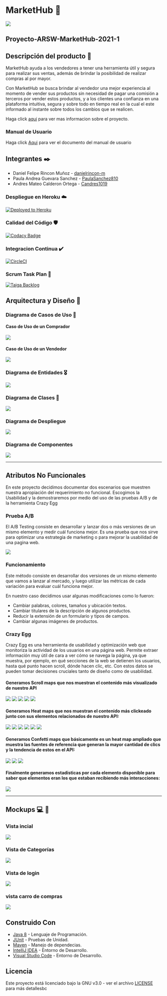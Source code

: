 # MarketHub 🛒

![](src/main/resources/static/img/Logo.png)

## Proyecto-ARSW-MarketHub-2021-1

## Descripción del producto 📄

MarketHub ayuda a los vendedores a tener una herramienta útil y segura para realizar sus ventas, además de brindar la
posibilidad de realizar compras al por mayor.

Con MarketHub se busca brindar al vendedor una mejor experiencia al momento de vender sus productos sin necesidad de
pagar una comisión a terceros por vender estos productos, y a los clientes una confianza en una plataforma intuitiva,
segura y sobre todo en tiempo real en la cual el este informado al instante sobre todos los cambios que se realicen.

Haga click [aqui](./Documentacion/Documentacion.docx) para ver mas informacion sobre el proyecto.

### Manual de Usuario

Haga click [Aqui](/Documentacion/MarketHubManualdeUsuario.pdf) para ver el documento del manual de usuario 

## Integrantes ✒️

-   Daniel Felipe Rincon Muñoz - [danielrincon-m](https://github.com/danielrincon-m)
-   Paula Andrea Guevara Sanchez - [PaulaSanchez810](https://github.com/PaulaSanchez810)
-   Andres Mateo Calderon Ortega - [Candres1019](https://github.com/Candres1019)

### Despliegue en Heroku ☁️

[![Deployed to Heroku](https://www.herokucdn.com/deploy/button.png)](https://markethub.tk)

### Calidad del Código 🛡️

[![Codacy Badge](https://app.codacy.com/project/badge/Grade/8548ce8a709f4823b8412095ad8c2609)](https://www.codacy.com/gh/Los-Picateclas-ECI/Proyecto-ARSW-MarketHub-2021-1/dashboard?utm_source=github.com&utm_medium=referral&utm_content=Los-Picateclas-ECI/Proyecto-ARSW-MarketHub-2021-1&utm_campaign=Badge_Grade)

### Integracion Continua ✔️

[![CircleCI](https://circleci.com/gh/Los-Picateclas-ECI/Proyecto-ARSW-MarketHub-2021-1.svg?style=svg)](https://app.circleci.com/pipelines/github/Los-Picateclas-ECI/Proyecto-ARSW-MarketHub-2021-1)

### Scrum Task Plan 🎤

[![Taiga Backlog](https://images.assets-landingi.com/jvS0A3Tm24feIBqs/logo_horizontal.png)](https://tree.taiga.io/project/candres1019-proyecto-arsw-markethub-2021-1/backlog)

## Arquitectura y Diseño 🔧

### Diagrama de Casos de Uso 👳

#### Caso de Uso de un Comprador

![](./Img/DiagramaCasodeUsoComprador.png)

#### Caso de Uso de un Vendedor

![](./Img/DiagramaCasodeUsovenderdor.png)

### Diagrama de Entidades 🎖️

![](./Img/EntidadRelacionDB.png)

### Diagrama de Clases 📐

![](./Img/DiagramaClases.png)

### Diagrama de Despliegue

![](./Img/DiagramaDeDespliegue.png)

### Diagrama de Componentes

![](./Img/DiagramaDeComponenetes.png)

---

## Atributos No Funcionales

En este proyecto decidimos documentar dos escenarios que muestren nuestra apropiación del requerimiento no funcional. Escogimos la Usabilidad y la demostraremos por medio del uso de las pruebas A/B y de la herramienta Crazy Egg

### Prueba A/B
El A/B Testing consiste en desarrollar y lanzar dos o más versiones de un mismo elemento y medir cuál funciona mejor. Es una prueba que nos sirve para optimizar una estrategia de marketing o para mejorar la usabilidad de una pagina web.

![](https://github.com/Los-Picateclas-ECI/Proyecto-ARSW-MarketHub-2021-1/blob/main/Img/crazyegg/Testab.jpg)

### Funcionamiento 
Este método consiste en desarrollar dos versiones de un mismo elemento que vamos a lanzar al mercado, y luego utilizar las métricas de cada variación para evaluar cuál funciona mejor.

En nuestro caso decidimos usar algunas modificaciones como lo fueron:

* Cambiar palabras, colores, tamaños y ubicación textos.
* Cambiar titulares de la descripción de algunos productos.
* Reducir la extensión de un formulario y tipos de campos.
* Cambiar algunas imágenes de productos.

### Crazy Egg

Crazy Egg es una herramienta de usabilidad y optimización web que monitoriza la actividad de los usuarios en una página web. Permite extraer información muy útil de cara a ver cómo se navega la página, ya que muestra, por ejemplo, en qué secciones de la web se detienen los usuarios, hasta qué punto hacen scroll, dónde hacen clic, etc. Con estos datos se pueden tomar decisiones cruciales tanto de diseño como de usabilidad.

#### Generamos Scroll maps que nos muestran el contenido más visualizado de nuestro API

![](https://github.com/Los-Picateclas-ECI/Proyecto-ARSW-MarketHub-2021-1/blob/main/Img/crazyegg/scrollmap-1.png)
![](https://github.com/Los-Picateclas-ECI/Proyecto-ARSW-MarketHub-2021-1/blob/main/Img/crazyegg/scrollmap-2.png)
![](https://github.com/Los-Picateclas-ECI/Proyecto-ARSW-MarketHub-2021-1/blob/main/Img/crazyegg/scrollmap-3.png)
![](https://github.com/Los-Picateclas-ECI/Proyecto-ARSW-MarketHub-2021-1/blob/main/Img/crazyegg/scrollmap-4.png)
![](https://github.com/Los-Picateclas-ECI/Proyecto-ARSW-MarketHub-2021-1/blob/main/Img/crazyegg/scrollmap-5.png)

#### Generamos Heat maps que nos muestran el contenido más clickeado junto con sus elementos relacionados de nuestro API:

![](https://github.com/Los-Picateclas-ECI/Proyecto-ARSW-MarketHub-2021-1/blob/main/Img/crazyegg/heatmap-1.png)
![](https://github.com/Los-Picateclas-ECI/Proyecto-ARSW-MarketHub-2021-1/blob/main/Img/crazyegg/heatmap-2.png)
![](https://github.com/Los-Picateclas-ECI/Proyecto-ARSW-MarketHub-2021-1/blob/main/Img/crazyegg/heatmap-3.png)
![](https://github.com/Los-Picateclas-ECI/Proyecto-ARSW-MarketHub-2021-1/blob/main/Img/crazyegg/heatmap-4.png)
![](https://github.com/Los-Picateclas-ECI/Proyecto-ARSW-MarketHub-2021-1/blob/main/Img/crazyegg/heatmap-5.png)
![](https://github.com/Los-Picateclas-ECI/Proyecto-ARSW-MarketHub-2021-1/blob/main/Img/crazyegg/heatmap-6.png)

#### Generamos Confetti maps que básicamente es un heat map ampliado que muestra las fuentes de referencia que generan la mayor cantidad de clics y la tendencia de estos en el API:

![](https://github.com/Los-Picateclas-ECI/Proyecto-ARSW-MarketHub-2021-1/blob/main/Img/crazyegg/confeti-1.png)
![](https://github.com/Los-Picateclas-ECI/Proyecto-ARSW-MarketHub-2021-1/blob/main/Img/crazyegg/confeti-2.png)
![](https://github.com/Los-Picateclas-ECI/Proyecto-ARSW-MarketHub-2021-1/blob/main/Img/crazyegg/confeti-3.png)

#### Finalmente generamos estadísticas por cada elemento disponible para saber que elementos eran los que estaban recibiendo más interacciones:

![](https://github.com/Los-Picateclas-ECI/Proyecto-ARSW-MarketHub-2021-1/blob/main/Img/crazyegg/lista%20de%20estadistica.png)

---

## Mockups 💻 📱

### Vista incial

![](./Img/Mockups-vista1.png)

### Vista de Categorías

![](./Img/Mockups-vista2.png)

### Vista de login

![](./Img/Mockups-vista3.png)

### vista carro de compras

![](./Img/Mockups-vista4.png)

## Construido Con

-   [Java 8](https://www.java.com/es/) - Lenguaje de Programación.
-   [JUnit](https://junit.org/junit5/) - Pruebas de Unidad.
-   [Maven](https://maven.apache.org/) - Manejo de dependecias.
-   [IntelliJ IDEA](https://www.jetbrains.com/es-es/idea/) - Entorno de Desarrollo.
-   [Visual Studio Code](https://code.visualstudio.com) - Entorno de Desarrollo.

## Licencia

Este proyecto está licenciado bajo la GNU v3.0 - ver el archivo [LICENSE](LICENSE) para más detallesbc
